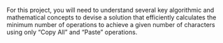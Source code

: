 For this project, you will need to understand several key algorithmic and mathematical concepts to devise a solution that efficiently calculates the minimum number of operations to achieve a given number of characters using only “Copy All” and “Paste” operations. 
